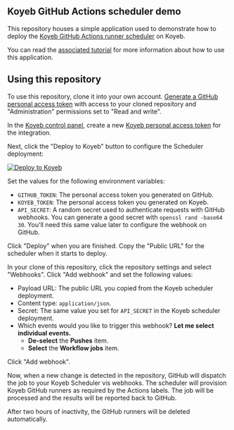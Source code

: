 ## Koyeb GitHub Actions scheduler demo

This repository houses a simple application used to demonstrate how to deploy the [Koyeb GitHub Actions runner scheduler](https://github.com/koyeb/koyeb-github-runner-scheduler) on Koyeb.

You can read the [associated tutorial](https://www.koyeb.com/tutorials/dynamically-start-github-action-runners-on-koyeb) for more information about how to use this application.

## Using this repository

To use this repository, clone it into your own account.  [Generate a GitHub personal access token](https://github.com/settings/personal-access-tokens/new) with access to your cloned repository and "Administration" permissions set to "Read and write".

In the [Koyeb control panel](https://app.koyeb.com/), create a new [Koyeb personal access token](https://app.koyeb.com/user/settings/api) for the integration.

Next, click the "Deploy to Koyeb" button to configure the Scheduler deployment:

[![Deploy to Koyeb](https://www.koyeb.com/static/images/deploy/button.svg)](https://app.koyeb.com/deploy?name=github-runner-scheduler&type=docker&image=docker.io/koyeb/github-runner-scheduler&env[GITHUB_TOKEN]=CHANGE_ME&env[KOYEB_TOKEN]=CHANGE_ME&env[API_SECRET]=CHANGE_ME&env[MODE]=repository&env[DISABLE_DOCKER_DAEMON]=true&ports=8000;http;/)

Set the values for the following environment variables:

* `GITHUB_TOKEN`: The personal access token you generated on GitHub.
* `KOYEB_TOKEN`: The personal access token you generated on Koyeb.
* `API_SECRET`: A random secret used to authenticate requests with GitHub webhooks.  You can generate a good secret with `openssl rand -base64 30`.  You'll need this same value later to configure the webhook on GitHub.

Click "Deploy" when you are finished.  Copy the "Public URL" for the scheduler when it starts to deploy.

In your clone of this repository, click the repository settings and select "Webhooks".  Click "Add webhook" and set the following values:

* Payload URL: The public URL you copied from the Koyeb scheduler deployment.
* Content type: `application/json`.
* Secret: The same value you set for `API_SECRET` in the Koyeb scheduler deployment.
* Which events would you like to trigger this webhook? **Let me select individual events.**
    * **De-select** the **Pushes** item.
    * **Select** the **Workflow jobs** item.

Click "Add webhook".

Now, when a new change is detected in the repository, GitHub will dispatch the job to your Koyeb Scheduler vis webhooks.  The scheduler will provision Koyeb GitHub runners as required by the Actions labels.  The job will be processed and the results will be reported back to GitHub.

After two hours of inactivity, the GitHub runners will be deleted automatically.
